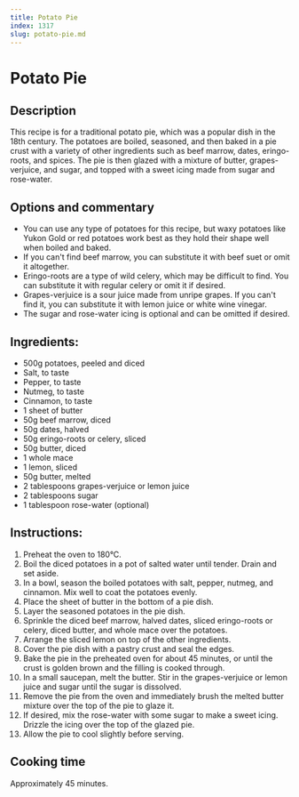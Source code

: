 ```yaml
---
title: Potato Pie
index: 1317
slug: potato-pie.md
---
```


# Potato Pie

## Description
This recipe is for a traditional potato pie, which was a popular dish in the 18th century. The potatoes are boiled, seasoned, and then baked in a pie crust with a variety of other ingredients such as beef marrow, dates, eringo-roots, and spices. The pie is then glazed with a mixture of butter, grapes-verjuice, and sugar, and topped with a sweet icing made from sugar and rose-water.

## Options and commentary
- You can use any type of potatoes for this recipe, but waxy potatoes like Yukon Gold or red potatoes work best as they hold their shape well when boiled and baked.
- If you can't find beef marrow, you can substitute it with beef suet or omit it altogether.
- Eringo-roots are a type of wild celery, which may be difficult to find. You can substitute it with regular celery or omit it if desired.
- Grapes-verjuice is a sour juice made from unripe grapes. If you can't find it, you can substitute it with lemon juice or white wine vinegar.
- The sugar and rose-water icing is optional and can be omitted if desired.

## Ingredients:
- 500g potatoes, peeled and diced
- Salt, to taste
- Pepper, to taste
- Nutmeg, to taste
- Cinnamon, to taste
- 1 sheet of butter
- 50g beef marrow, diced
- 50g dates, halved
- 50g eringo-roots or celery, sliced
- 50g butter, diced
- 1 whole mace
- 1 lemon, sliced
- 50g butter, melted
- 2 tablespoons grapes-verjuice or lemon juice
- 2 tablespoons sugar
- 1 tablespoon rose-water (optional)

## Instructions:
1. Preheat the oven to 180°C.
2. Boil the diced potatoes in a pot of salted water until tender. Drain and set aside.
3. In a bowl, season the boiled potatoes with salt, pepper, nutmeg, and cinnamon. Mix well to coat the potatoes evenly.
4. Place the sheet of butter in the bottom of a pie dish.
5. Layer the seasoned potatoes in the pie dish.
6. Sprinkle the diced beef marrow, halved dates, sliced eringo-roots or celery, diced butter, and whole mace over the potatoes.
7. Arrange the sliced lemon on top of the other ingredients.
8. Cover the pie dish with a pastry crust and seal the edges.
9. Bake the pie in the preheated oven for about 45 minutes, or until the crust is golden brown and the filling is cooked through.
10. In a small saucepan, melt the butter. Stir in the grapes-verjuice or lemon juice and sugar until the sugar is dissolved.
11. Remove the pie from the oven and immediately brush the melted butter mixture over the top of the pie to glaze it.
12. If desired, mix the rose-water with some sugar to make a sweet icing. Drizzle the icing over the top of the glazed pie.
13. Allow the pie to cool slightly before serving.

## Cooking time
Approximately 45 minutes.